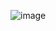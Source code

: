 ![image](https://github.com/mahdisml/smlEnglish/assets/1758504/5e5b25d0-3b5f-4e87-9a7c-c358619ef8fc)
